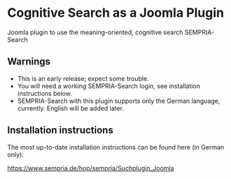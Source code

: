 # Cognitive Search as a Joomla Plugin
Joomla plugin to use the meaning-oriented, cognitive search SEMPRIA-Search

## Warnings

* This is an early release; expect some trouble.
* You will need a working SEMPRIA-Search login, see installation instructions below.
* SEMPRIA-Search with this plugin supports only the German language, currently. English will be added later.

## Installation instructions

The most up-to-date installation instructions can be found here (in German only):

https://www.sempria.de/hop/sempria/Suchplugin_Joomla
